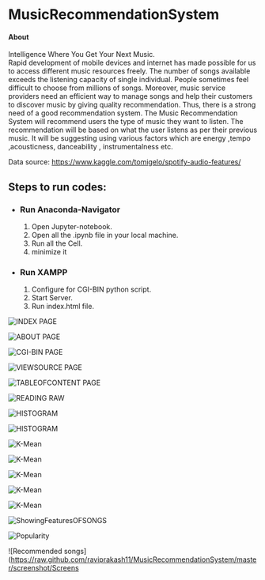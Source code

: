 # MusicRecommendationSystem

 <h4> About  </h4>

Intelligence Where You Get Your Next Music.
 <br>
Rapid development of mobile devices and internet has made possible for us to access different music resources freely. The number of songs available exceeds the listening capacity of single individual. People sometimes feel difficult to choose from millions of songs. Moreover, music service providers need an efficient way to manage songs and help their customers to discover music by giving quality recommendation. Thus, there is a strong need of a good recommendation system. The Music Recommendation System will recommend users the type of music they want to listen. The recommendation will be based on what the user listens as per their previous music. It will be suggesting using various factors which are energy ,tempo ,acousticness, danceability , instrumentalness etc.

Data source: https://www.kaggle.com/tomigelo/spotify-audio-features/

    
  <h2>
        Steps to run codes:
      </h2>
      <ul>
      <li><h3>Run Anaconda-Navigator</h3></li>
          <ol>
                <li>Open Jupyter-notebook.</li>
                <li>Open all the .ipynb file in your local machine.</li>
                <li>Run all the Cell.</li>
                <li>minimize it</li>
          </ol>
      <li><h3>Run XAMPP</h3></li>
          <ol>
              <li>Configure for CGI-BIN python script.</li>
              <li>Start Server.</li>
              <li>Run index.html file.</li>
        </ol>
       </ul>

![INDEX PAGE](https://raw.github.com/raviprakash11/MusicRecommendationSystem/master/screenshot/Screenshot1.png)


![ABOUT PAGE](https://raw.github.com/raviprakash11/MusicRecommendationSystem/master/screenshot/Screenshot2.png)

![CGI-BIN PAGE](https://raw.github.com/raviprakash11/MusicRecommendationSystem/master/screenshot/Screenshot8.png)

![VIEWSOURCE PAGE](https://raw.github.com/raviprakash11/MusicRecommendationSystem/master/screenshot/Screenshot4.png)

![TABLEOFCONTENT PAGE](https://raw.github.com/raviprakash11/MusicRecommendationSystem/master/screenshot/Screenshot3.png)

![READING RAW](https://raw.github.com/raviprakash11/MusicRecommendationSystem/master/screenshot/Screenshot7.png)

![HISTOGRAM](https://raw.github.com/raviprakash11/MusicRecommendationSystem/master/screenshot/Screenshot5.png)

![HISTOGRAM](https://raw.github.com/raviprakash11/MusicRecommendationSystem/master/screenshot/Screenshot6.png)


![K-Mean](https://raw.github.com/raviprakash11/MusicRecommendationSystem/master/screenshot/Screenshot9.png)

![K-Mean](https://raw.github.com/raviprakash11/MusicRecommendationSystem/master/screenshot/Screenshot10.png)

![K-Mean](https://raw.github.com/raviprakash11/MusicRecommendationSystem/master/screenshot/Screenshot11.png)

![K-Mean](https://raw.github.com/raviprakash11/MusicRecommendationSystem/master/screenshot/Screenshot12.png)

![K-Mean](https://raw.github.com/raviprakash11/MusicRecommendationSystem/master/screenshot/Screenshot13.png)

![ShowingFeaturesOFSONGS](https://raw.github.com/raviprakash11/MusicRecommendationSystem/master/screenshot/Screenshot14.png)

![Popularity](https://raw.github.com/raviprakash11/MusicRecommendationSystem/master/screenshot/Screenshot16.png)

![Recommended songs](https://raw.github.com/raviprakash11/MusicRecommendationSystem/master/screenshot/Screens
